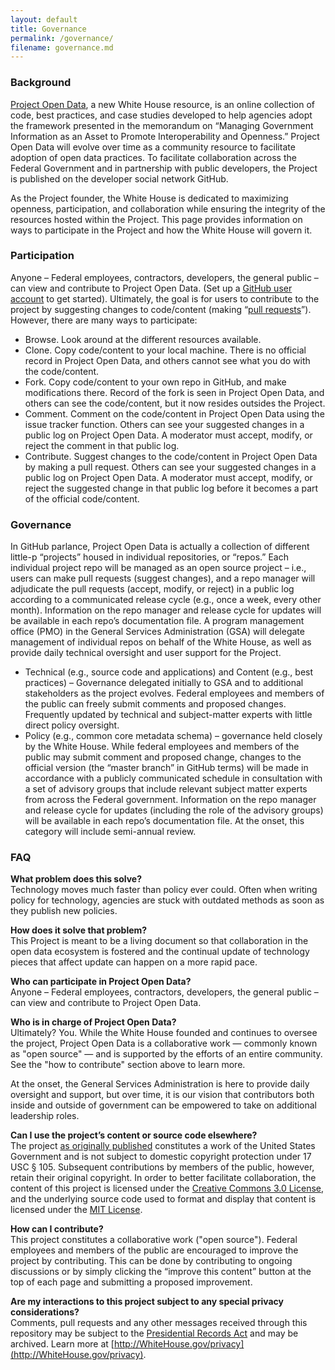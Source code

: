 ```yaml
---
layout: default
title: Governance
permalink: /governance/
filename: governance.md
---
```


### Background
[Project Open Data](http://project-open-data.github.com), a new White House resource, is an online collection of code, best practices, and case studies developed to help agencies adopt the framework presented in the memorandum on “Managing Government Information as an Asset to Promote Interoperability and Openness.” Project Open Data will evolve over time as a community resource to facilitate adoption of open data practices. To facilitate collaboration across the Federal Government and in partnership with public developers, the Project is published on the developer social network GitHub. 

As the Project founder, the White House is dedicated to maximizing openness, participation, and collaboration while ensuring the integrity of the resources hosted within the Project. This page provides information on ways to participate in the Project and how the White House will govern it. 

### Participation
Anyone – Federal employees, contractors, developers, the general public – can view and contribute to Project Open Data. (Set up a [GitHub user account](http://www.github.com/users) to get started). Ultimately, the goal is for users to contribute to the project by suggesting changes to code/content (making “[pull requests](https://help.github.com/articles/using-pull-requests)”). However, there are many ways to participate:
* Browse. Look around at the different resources available.
* Clone. Copy code/content to your local machine. There is no official record in Project Open Data, and others cannot see what you do with the code/content. 
* Fork. Copy code/content to your own repo in GitHub, and make modifications there. Record of the fork is seen in Project Open Data, and others can see the code/content, but it now resides outsides the Project.
* Comment. Comment on the code/content in Project Open Data using the issue tracker function. Others can see your suggested changes in a public log on Project Open Data. A moderator must accept, modify, or reject the comment in that public log.
* Contribute. Suggest changes to the code/content in Project Open Data by making a pull request. Others can see your suggested changes in a public log on Project Open Data. A moderator must accept, modify, or reject the suggested change in that public log before it becomes a part of the official code/content. 

### Governance
In GitHub parlance, Project Open Data is actually a collection of different little-p “projects” housed in individual repositories, or “repos.” Each individual project repo will be managed as an open source project – i.e., users can make pull requests (suggest changes), and a repo manager will adjudicate the pull requests (accept, modify, or reject) in a public log according to a communicated release cycle (e.g., once a week, every other month). Information on the repo manager and release cycle for updates will be available in each repo’s documentation file. A program management office (PMO) in the General Services Administration (GSA) will delegate management of individual repos on behalf of the White House, as well as provide daily technical oversight and user support for the Project.
* Technical (e.g., source code and applications) and Content (e.g., best practices) – Governance delegated initially to GSA and to additional stakeholders as the project evolves. Federal employees and members of the public can freely submit comments and proposed changes. Frequently updated  by technical and subject-matter experts with little direct policy oversight.
* Policy (e.g., common core metadata schema) – governance held closely by the White House. While federal employees and members of the public may submit comment and proposed change, changes to the official version (the “master branch” in GitHub terms) will be made in accordance with a publicly communicated schedule in consultation with a set of advisory groups that include relevant subject matter experts from across the Federal government. Information on the repo manager and release cycle for updates (including the role of the advisory groups) will be available in each repo’s documentation file. At the onset, this category will include semi-annual review.


### FAQ
**What problem does this solve?**  
Technology moves much faster than policy ever could. Often when writing policy for technology, agencies are stuck with outdated methods as soon as they publish new policies.  

**How does it solve that problem?**  
This Project is meant to be a living document so that collaboration in the open data ecosystem is fostered and the continual update of technology pieces that affect update can happen on a more rapid pace.

**Who can participate in Project Open Data?**  
Anyone – Federal employees, contractors, developers, the general public – can view and contribute to Project Open Data.  

**Who is in charge of Project Open Data?**  
Ultimately? You. While the White House founded and continues to oversee the project, Project Open Data is a collaborative work — commonly known as "open source" — and is supported by the efforts of an entire community. See the "how to contribute" section above to learn more.  

At the onset, the General Services Administration is here to provide daily oversight and support, but over time, it is our vision that contributors both inside and outside of government can be empowered to take on additional leadership roles.  

**Can I use the project’s content or source code elsewhere?**  
The project [as originally published](http://project-open-data.github.io/) constitutes a work of the United States Government and is not subject to domestic copyright protection under 17 USC § 105. Subsequent contributions by members of the public, however, retain their original copyright.
In order to better facilitate collaboration, the content of this project is licensed under the [Creative Commons 3.0 License](http://creativecommons.org/licenses/by/3.0/us/deed.en_US), and the underlying source code used to format and display that content is licensed under the [MIT License](http://opensource.org/licenses/mit-license.php).

**How can I contribute?**  
This project constitutes a collaborative work ("open source"). Federal employees and members of the public are encouraged to improve the project by contributing. This can be done by contributing to ongoing discussions or by simply clicking the “improve this content” button at the top of each page and submitting a proposed improvement.

**Are my interactions to this project subject to any special privacy considerations?**  
Comments, pull requests and any other messages received through this repository may be subject to the [Presidential Records Act](http://www.archives.gov/about/laws/presidential-records.html) and may be archived. Learn more at [http://WhiteHouse.gov/privacy](http://WhiteHouse.gov/privacy).  



